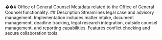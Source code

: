 ��#   O f f i c e   o f   G e n e r a l   C o u n s e l 
 
 
 
 M e t a d a t a   r e l a t e d   t o   t h e   O f f i c e   o f   G e n e r a l   C o u n s e l   f u n c t i o n a l i t y . 
 
 
 
 # #   D e s c r i p t i o n 
 
 
 
 S t r e a m l i n e s   l e g a l   c a s e   a n d   a d v i s o r y   m a n a g e m e n t .   I m p l e m e n t a t i o n   i n c l u d e s   m a t t e r   i n t a k e ,   d o c u m e n t   m a n a g e m e n t ,   d e a d l i n e   t r a c k i n g ,   l e g a l   r e s e a r c h   i n t e g r a t i o n ,   o u t s i d e   c o u n s e l   m a n a g e m e n t ,   a n d   r e p o r t i n g   c a p a b i l i t i e s .   F e a t u r e s   c o n f l i c t   c h e c k i n g   a n d   s e c u r e   c o l l a b o r a t i o n   t o o l s . 
 
 
